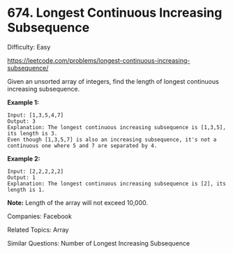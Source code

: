 # 674. Longest Continuous Increasing Subsequence

Difficulty: Easy

https://leetcode.com/problems/longest-continuous-increasing-subsequence/

Given an unsorted array of integers, find the length of longest continuous increasing subsequence.

**Example 1:**
```
Input: [1,3,5,4,7]
Output: 3
Explanation: The longest continuous increasing subsequence is [1,3,5], its length is 3. 
Even though [1,3,5,7] is also an increasing subsequence, it's not a continuous one where 5 and 7 are separated by 4. 
```
**Example 2:**
```
Input: [2,2,2,2,2]
Output: 1
Explanation: The longest continuous increasing subsequence is [2], its length is 1. 
```
**Note:** Length of the array will not exceed 10,000.

Companies: Facebook

Related Topics: Array

Similar Questions: Number of Longest Increasing Subsequence
